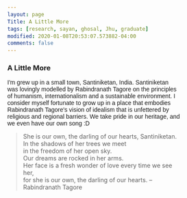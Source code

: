 ```yaml
---
layout: page
Title: A Little More
tags: [research, sayan, ghosal, Jhu, graduate]
modified: 2020-01-08T20:53:07.573882-04:00
comments: false
---
```


### A Little More


<p style="font-family:'Arial'"> I'm grew up in a small town, Santiniketan, India. Santiniketan was lovingly modelled by Rabindranath Tagore on the principles of humanism, internationalism and a sustainable environment. I consider myself fortunate to grow up in a place that embodies Rabindranath Tagore's vision of idealism that is unfettered by religious and regional barriers. We take pride in our heritage, and we even have our own song :D

<html>
<head>
<style>
blockquote {
  margin-left: 20px;
  border-left: 3px solid #eee;
}
</style>
</head>
<body>
<blockquote>
She is our own, the darling of our hearts, Santiniketan.<br>
In the shadows of her trees we meet<br>
in the freedom of her open sky.<br>
Our dreams are rocked in her arms.<br>
Her face is a fresh wonder of love every time we see her,<br>
for she is our own, the darling of our hearts. –  Rabindranath Tagore
</blockquote>
</body>
</html>

<br>

<html>
    <head>
        <meta name="viewport" content="width=device-width, initial-scale=1">
        <style>
            *{box-sizing: border-box}
            .mySlides {display: none}
            img {vertical-align: middle;}

            /* Slideshow container */
            .slideshow-container {
            max-width: 1000px;
            position: center;
            margin: auto;
            }

            /* Caption text */
            .text {
            color: #111;
            font-size: 15px;
            padding: 8px 12px;
            position: bottom;
            bottom: 8px;
            width: 100%;
            text-align: center;
            }

            /* Number text (1/3 etc) */
            .numbertext {
            color: #f2f2f2;
            font-size: 12px;
            padding: 8px 12px;
            position: absolute;
            top: 0;
            }

            /* The dots/bullets/indicators */
            .dot {
            height: 0px;
            width: 0px;
            margin: 0 0px;
            background-color: #bbb;
            border-radius: 0%;
            display: inline-block;
            transition: background-color 0.6s ease;
            }

            .active {
            background-color: #717171;
            }

            /* Fading animation */
            .fade {
            -webkit-animation-name: fade;
            -webkit-animation-duration: 1s;
            animation-name: fade;
            animation-duration: 1s;
            }

            @-webkit-keyframes fade {
            from {opacity: .4} 
            to {opacity: 1}
            }

            @keyframes fade {
            from {opacity: .4} 
            to {opacity: 1}
            }

            /* On smaller screens, decrease text size */
            @media only screen and (max-width: 300px) {
            .text {font-size: 11px}
            }
        </style>
    </head>
</html>

<html>
<body>

<table>
    <col width="60%">
    <col width="30%">
    <tr>
        <td valign="center"><p style="font-family:'Arial'">I am a sports enthusiat. In the evening you will probably<br> find me outside in the gym, or in the ground. I am<br> also a frequent member and Vice President of<br> <a href="http://www.hopkinstkd.com/home/">Hopkins Taekwondo Club</a>. 
        <td> 

        	    <div class="slideshow-container" id="slideshow1">

            	        <div class="mySlides one">
                	    <img src="/images/snd.jpg" style="width:100%">
	        	    <div class="text"><em>San Diego, 2019</em></div>
            	        </div>

            	        <div class="mySlides one">
                            <img src="/images/sky.jpg" style="width:100%">
                            <div class="text"><em>Canada, 2016</em></div>
            	        </div>
        	        <div class="mySlides one">
            	            <img src="/images/ice2.jpg" style="width:100%">
            	            <div class="text"><em>Iceland, 2020</em></div>
        	        </div>

        	        <div style="text-align:center">
            		    <span class="dot"></span> 
            		    <span class="dot"></span> 
            		    <span class="dot"></span> 
        	        </div>
        	    </div>
        </td>

<html>
<body>

<table>
    <col width="60%">
    <col width="30%">
    <tr>
        <td valign="center"><p style="font-family:'Arial'"> I love to travel whenever I find some time.
	<td>

                    <div class="slideshow-container" id="slideshow2">

                        <div class="mySlides two">
                            <img src="/images/yosemite_v2.jpg" style="width:100%">
                            <div class="text"><em>Yosemite, 2019</em></div>
                        </div>

                        <div class="mySlides two">
                            <img src="/images/ice.jpg" style="width:100%">
                            <div class="text"><em>Iceland, 2019</em></div>
                        </div>
                        <div class="mySlides two">
                            <img src="/images/death_valley_v2.jpg" style="width:100%">
                            <div class="text"><em>Death Valley, 2019</em></div>
                        </div>

                        <div style="text-align:center">
                            <span class="dot"></span> 
                            <span class="dot"></span> 
                            <span class="dot"></span> 
                        </div>
                    </div>
        </td>

<html>
    <body>
        <script>
            'use strict';
           
            function Make_a_slideshow(id){
                var slideIndex = 0,
                    container = document.getElementById(id);

                function showSlides(){
                    var slides = container.querySelectorAll('.mySlides');
                    for (var i = 0; i < slides.length; i++){
                        slides[i].style.display = "none";
                    }
                    slideIndex++;
                    if (slideIndex > slides.length){
                        slideIndex = 1;
                    }
                    slides[slideIndex - 1].style.display = "block";
                    setTimeout(showSlides, 2000); // Change image every 2 seconds
                }
                showSlides();
            }
           
            //start slideshow 1
            Make_a_slideshow('slideshow1');
           
            //delay 1 second before starting slideshow 2
            setTimeout(function(){
                Make_a_slideshow('slideshow2');
            }, 0);
        </script>
    </body>
</html>
